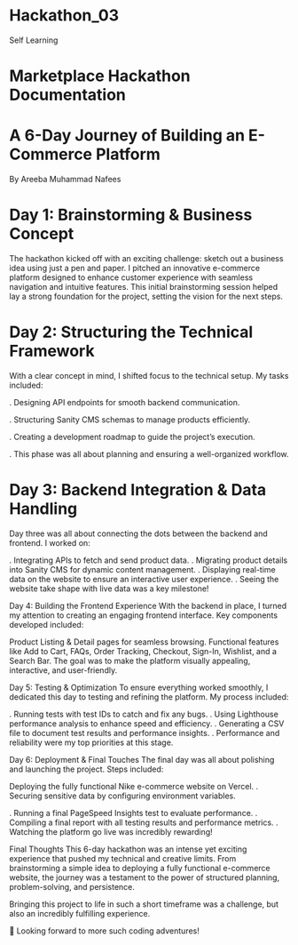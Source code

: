 # Hackathon_03
Self Learning
# Marketplace Hackathon Documentation

# A 6-Day Journey of Building an E-Commerce Platform

By Areeba Muhammad Nafees

# Day 1: Brainstorming & Business Concept

The hackathon kicked off with an exciting challenge:
sketch out a business idea using just a pen and paper. I pitched an innovative e-commerce platform designed to enhance customer experience with seamless navigation and intuitive features. This initial brainstorming session helped lay a strong foundation for the project, setting the vision for the next steps.

# Day 2: Structuring the Technical Framework
With a clear concept in mind, I shifted focus to the technical setup. My tasks included:

. Designing API endpoints for smooth backend communication.

. Structuring Sanity CMS schemas to manage products efficiently.

. Creating a development roadmap to guide the project’s execution.

. This phase was all about planning and ensuring a well-organized workflow.

# Day 3: Backend Integration & Data Handling
Day three was all about connecting the dots between the backend and frontend. I worked on:

. Integrating APIs to fetch and send product data.
. Migrating product details into Sanity CMS for dynamic content management.
. Displaying real-time data on the website to ensure an interactive user experience.
. Seeing the website take shape with live data was a key milestone!

Day 4: Building the Frontend Experience
With the backend in place, I turned my attention to creating an engaging frontend interface. Key components developed included:

Product Listing & Detail pages for seamless browsing.
Functional features like Add to Cart, FAQs, Order Tracking, Checkout, Sign-In, Wishlist, and a Search Bar.
The goal was to make the platform visually appealing, interactive, and user-friendly.

Day 5: Testing & Optimization
To ensure everything worked smoothly, I dedicated this day to testing and refining the platform. My process included:

. Running tests with test IDs to catch and fix any bugs.
. Using Lighthouse performance analysis to enhance speed and efficiency.
. Generating a CSV file to document test results and performance insights.
. Performance and reliability were my top priorities at this stage.

Day 6: Deployment & Final Touches
The final day was all about polishing and launching the project. Steps included:

Deploying the fully functional Nike e-commerce website on Vercel.
. Securing sensitive data by configuring environment variables.

. Running a final PageSpeed Insights test to evaluate performance.
. Compiling a final report with all testing results and performance metrics.
. Watching the platform go live was incredibly rewarding!

Final Thoughts
This 6-day hackathon was an intense yet exciting experience that pushed my technical and creative limits. From brainstorming a simple idea to deploying a fully functional e-commerce website, the journey was a testament to the power of structured planning, problem-solving, and persistence.

Bringing this project to life in such a short timeframe was a challenge, but also an incredibly fulfilling experience.

🚀 Looking forward to more such coding adventures!

